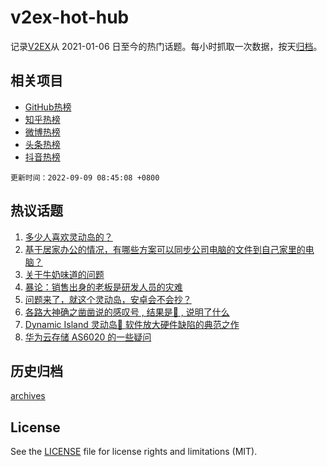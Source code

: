 # v2ex-hot-hub

 记录[V2EX](https://www.v2ex.com/)从 2021-01-06 日至今的热门话题。每小时抓取一次数据，按天[归档](archives)。
 
 ## 相关项目

- [GitHub热榜](https://github.com/snaildev/github-hot-hub)
- [知乎热榜](https://github.com/snaildev/zhihu-hot-hub)
- [微博热榜](https://github.com/snaildev/weibo-hot-hub)
- [头条热榜](https://github.com/snaildev/toutiao-hot-hub)
- [抖音热榜](https://github.com/snaildev/douyin-hot-hub)


 `更新时间：2022-09-09 08:45:08 +0800`

## 热议话题

1. [多少人喜欢灵动岛的？](https://www.v2ex.com/t/878603)
1. [基于居家办公的情况，有哪些方案可以同步公司电脑的文件到自己家里的电脑？](https://www.v2ex.com/t/878532)
1. [关于牛奶味道的问题](https://www.v2ex.com/t/878552)
1. [暴论：销售出身的老板是研发人员的灾难](https://www.v2ex.com/t/878534)
1. [问题来了，就这个灵动岛，安卓会不会抄？](https://www.v2ex.com/t/878645)
1. [各路大神确之凿凿说的感叹号 , 结果是💊 , 说明了什么](https://www.v2ex.com/t/878615)
1. [Dynamic Island 灵动岛💊 软件放大硬件缺陷的典范之作](https://www.v2ex.com/t/878717)
1. [华为云存储 AS6020 的一些疑问](https://www.v2ex.com/t/878605)

## 历史归档

[archives](archives)

## License

See the [LICENSE](LICENSE) file for license rights and limitations (MIT).
